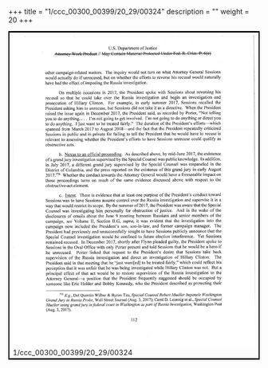 +++
title = "1/ccc_00300_00399/20_29/00324"
description = ""
weight = 20
+++

<table style="border:2px solid black;max-width:800px;max-height:800px;" 
><tr><td>
<img class="center-fit-jpg"
src="/jpg_/jpg_mueller_report_searchable_324.jpg">
1/ccc_00300_00399/20_29/00324
</img></td></tr></table>
